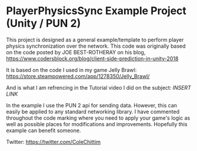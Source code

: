 # PlayerPhysicsSync Example Project (Unity / PUN 2)
This project is designed as a general example/template to perform player physics synchronization over the network.
This code was originally based on the code posted by JOE BEST-ROTHERAY on his blog, https://www.codersblock.org/blog/client-side-prediction-in-unity-2018

It is based on the code I used in my game Jelly Brawl: https://store.steampowered.com/app/1278350/Jelly_Brawl/

And is what I am refrencing in the Tutorial video I did on the subject: *INSERT LINK*

In the example I use the PUN 2 api for sending data. However, this can easily be applied to any standard networking library.
I have commented throughout the code marking where you need to apply your game's logic as well as possible places for modifications and improvements.
Hopefully this example can benefit someone.

Twitter: https://twitter.com/ColeChittim

